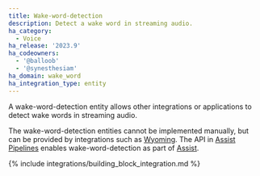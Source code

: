 ```yaml
---
title: Wake-word-detection
description: Detect a wake word in streaming audio.
ha_category:
  - Voice
ha_release: '2023.9'
ha_codeowners:
  - '@balloob'
  - '@synesthesiam'
ha_domain: wake_word
ha_integration_type: entity
---
```


A wake-word-detection entity allows other integrations or applications to detect wake words in streaming audio.

The wake-word-detection entities cannot be implemented manually, but can be provided by integrations such as [Wyoming](/integrations/wyoming). The API in [Assist Pipelines](https://developers.home-assistant.io/docs/voice/pipelines/) enables wake-word-detection as part of [Assist](/voice_control/).

{% include integrations/building_block_integration.md %}
